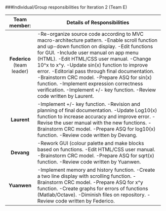 ###Individual/Group responsibilities for Iteration 2 (Team E)

|Team member:|Details of Responsibilities|
|:------------------:|-----------------|
|**Federico** (team leader)|-Re-organize source code according to MVC macro-architecture pattern. -Enable scroll function and up-down function on display.  -Edit functions for GUI. -Include user manual on app menu (HTML). -Edit HTML/CSS user manual. -Change 10^x to x^y. -Update sin(x) function to improve error. -Editorial pass through final documentation. -Brainstorm CRC model. -Prepare ASQ for sin(x) function. -Implement expression correctness verification. -Implement +/- key function. -Review code written by Laurent.|
|**Laurent**|-Implement +/- key function. -Revision and planning of final documentation. -Update Log10(x) function to increase accuracy and improve error. -Revise the user manual with the new functions. -Brainstorm CRC model. -Prepare ASQ for log10(x) function. -Review code written by Devang.|
|**Devang**|-Rework GUI (colour palette and make blocks based on functions. -Edit HTML/CSS user manual. -Brainstorm CRC model. -Prepare ASQ for sqrt(x) function. -Review code written by Yuanwen.| 
|**Yuanwen**|-Implement memory and history function. -Create a two line display with scrolling function. -Brainstorm CRC model. -Prepare ASQ for x^y function. -Create graphs for errors of functions (Matlab/Octave). -Diminish files on repository. -Review code written by Federico.|
